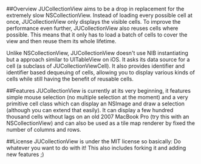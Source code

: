 ##Overview
JUCollectionView aims to be a drop in replacement for the extremely slow NSCollectionView. Instead of loading every possible cell at once, JUCollectionView only displays the visible cells. To improve the performance even further, JUCollectionView also reuses cells where possible. This means that it only has to load a batch of cells to cover the view and then reuse them its whole lifetime.

Unlike NSCollectionView, JUCollectionView doesn't use NIB instantiating but a approach similar to UITableView on iOS. It asks its data source for a cell (a subclass of JUCollectionViewCell). It also provides identifier and identifier based dequeuing of cells, allowing you to display various kinds of cells while still having the benefit of reusable cells.

##Features
JUCollectionView is currently at its very beginning, it features simple mouse selection (no multiple selection at the moment) and a very primitive cell class which can display an NSImage and draw a selection (although you can extend that easily). It can display a few hundred thousand cells without lags on an old 2007 MacBook Pro (try this with an NSCollectionView) and can also be used as a tile map renderer by fixed the number of columns and rows.

##License
JUCollectionView is under the MIT license so basically: Do whatever you want to do with it! This also includes forking it and adding new features ;)